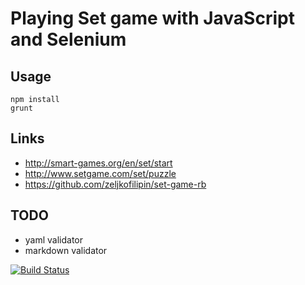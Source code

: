 # Playing Set game with JavaScript and Selenium

## Usage

    npm install
    grunt

## Links

- http://smart-games.org/en/set/start
- http://www.setgame.com/set/puzzle
- https://github.com/zeljkofilipin/set-game-rb

## TODO

- yaml validator
- markdown validator

[![Build Status](https://travis-ci.org/zeljkofilipin/set-game-js.svg?branch=master)](https://travis-ci.org/zeljkofilipin/set-game-js)
